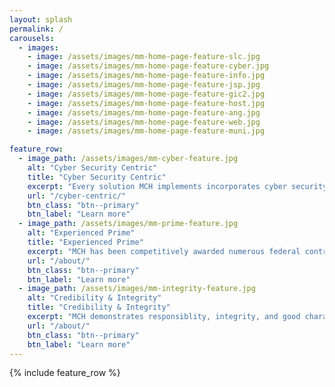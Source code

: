 ```yaml
---
layout: splash
permalink: /
carousels:
  - images: 
    - image: /assets/images/mm-home-page-feature-slc.jpg    
    - image: /assets/images/mm-home-page-feature-cyber.jpg
    - image: /assets/images/mm-home-page-feature-info.jpg
    - image: /assets/images/mm-home-page-feature-jsp.jpg
    - image: /assets/images/mm-home-page-feature-gic2.jpg
    - image: /assets/images/mm-home-page-feature-host.jpg
    - image: /assets/images/mm-home-page-feature-ang.jpg
    - image: /assets/images/mm-home-page-feature-web.jpg
    - image: /assets/images/mm-home-page-feature-muni.jpg

feature_row:
  - image_path: /assets/images/mm-cyber-feature.jpg
    alt: "Cyber Security Centric"
    title: "Cyber Security Centric"
    excerpt: "Every solution MCH implements incorporates cyber security safeguards, protections, and best practices."
    url: "/cyber-centric/"
    btn_class: "btn--primary"
    btn_label: "Learn more"
  - image_path: /assets/images/mm-prime-feature.jpg
    alt: "Experienced Prime"
    title: "Experienced Prime"
    excerpt: "MCH has been competitively awarded numerous federal contracts it performed with exceptional results & CPARS."
    url: "/about/"
    btn_class: "btn--primary"
    btn_label: "Learn more"
  - image_path: /assets/images/mm-integrity-feature.jpg
    alt: "Credibility & Integrity"
    title: "Credibility & Integrity"
    excerpt: "MCH demonstrates responsiblity, integrity, and good character in its contract management activities."
    url: "/about/"
    btn_class: "btn--primary"
    btn_label: "Learn more"      
---
```


{% include feature_row %}
